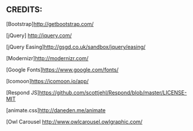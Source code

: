 
## CREDITS:

[Bootstrap]http://getbootstrap.com/

[jQuery] http://jquery.com/

[jQuery Easing]http://gsgd.co.uk/sandbox/jquery/easing/

[Modernizr]http://modernizr.com/

[Google Fonts]https://www.google.com/fonts/

[Icomoon]https://icomoon.io/app/

[Respond JS]https://github.com/scottjehl/Respond/blob/master/LICENSE-MIT

[animate.css]http://daneden.me/animate

[Owl Carousel
http://www.owlcarousel.owlgraphic.com/

